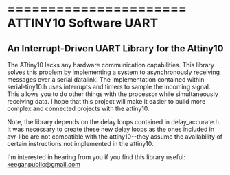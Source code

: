 ======================
ATTINY10 Software UART
======================
An Interrupt-Driven UART Library for the Attiny10
-------------------------------------------------

The ATtiny10 lacks any hardware communication capabilities. This library solves
this problem by implementing a system to asynchronously receiving messages over
a serial datalink. The implementation contained within serial-tiny10.h uses 
interrupts and timers to sample the incoming signal. This allows you to do 
other things with the processor while simultaneously receiving data. I hope 
that this project will make it easier to build more complex and connected 
projects with the attiny10.

Note, the library depends on the delay loops contained in delay_accurate.h. 
It was necessary to create these new delay loops as the ones included in 
avr-libc are not compatible with the attiny10--they assume the availability of
certain instructions not implemented in the attiny10.

I'm interested in hearing from you if you find this library useful:  
keeganpublic@gmail.com
